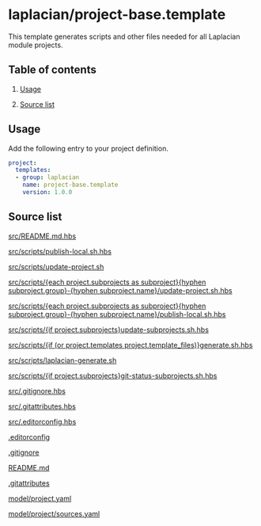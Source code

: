 <!-- @head-content@ -->
# laplacian/project-base.template

This template generates scripts and other files needed for all Laplacian module projects.

<!-- @head-content@ -->

<!-- @toc -->
## Table of contents
1. [Usage](#usage)


1. [Source list](#source-list)



<!-- @toc -->

<!-- @main-content -->
## Usage

Add the following entry to your project definition.
```yaml
project:
  templates:
  - group: laplacian
    name: project-base.template
    version: 1.0.0
```




## Source list


[src/README.md.hbs](<./src/README.md.hbs>)

[src/scripts/publish-local.sh.hbs](<./src/scripts/publish-local.sh.hbs>)

[src/scripts/update-project.sh](<./src/scripts/update-project.sh>)

[src/scripts/{each project.subprojects as subproject}{hyphen subproject.group}-{hyphen subproject.name}/update-project.sh.hbs](<./src/scripts/{each project.subprojects as subproject}{hyphen subproject.group}-{hyphen subproject.name}/update-project.sh.hbs>)

[src/scripts/{each project.subprojects as subproject}{hyphen subproject.group}-{hyphen subproject.name}/publish-local.sh.hbs](<./src/scripts/{each project.subprojects as subproject}{hyphen subproject.group}-{hyphen subproject.name}/publish-local.sh.hbs>)

[src/scripts/{if project.subprojects}update-subprojects.sh.hbs](<./src/scripts/{if project.subprojects}update-subprojects.sh.hbs>)

[src/scripts/{if (or project.templates project.template_files)}generate.sh.hbs](<./src/scripts/{if (or project.templates project.template_files)}generate.sh.hbs>)

[src/scripts/laplacian-generate.sh](<./src/scripts/laplacian-generate.sh>)

[src/scripts/{if project.subprojects}git-status-subprojects.sh.hbs](<./src/scripts/{if project.subprojects}git-status-subprojects.sh.hbs>)

[src/.gitignore.hbs](<./src/.gitignore.hbs>)

[src/.gitattributes.hbs](<./src/.gitattributes.hbs>)

[src/.editorconfig.hbs](<./src/.editorconfig.hbs>)

[.editorconfig](<./.editorconfig>)

[.gitignore](<./.gitignore>)

[README.md](<./README.md>)

[.gitattributes](<./.gitattributes>)

[model/project.yaml](<./model/project.yaml>)

[model/project/sources.yaml](<./model/project/sources.yaml>)





<!-- @main-content -->
